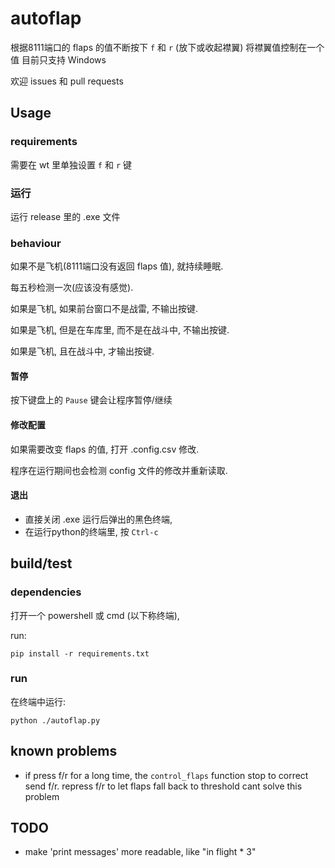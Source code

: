 autoflap
==
根据8111端口的 flaps 的值不断按下 `f` 和 `r` (放下或收起襟翼) 将襟翼值控制在一个值
目前只支持 Windows

欢迎 issues 和 pull requests

## Usage
### requirements
需要在 wt 里单独设置 `f` 和 `r` 键

### 运行
运行 release 里的 .exe 文件

### behaviour
如果不是飞机(8111端口没有返回 flaps 值), 就持续睡眠.

每五秒检测一次(应该没有感觉).

如果是飞机, 如果前台窗口不是战雷, 不输出按键.

如果是飞机, 但是在车库里, 而不是在战斗中, 不输出按键.

如果是飞机, 且在战斗中, 才输出按键.

#### 暂停
按下键盘上的 `Pause` 键会让程序暂停/继续

#### 修改配置
如果需要改变 flaps 的值, 打开 .config.csv 修改. 

程序在运行期间也会检测 config 文件的修改并重新读取.

#### 退出
- 直接关闭 .exe 运行后弹出的黑色终端, 
- 在运行python的终端里, 按 `Ctrl-c`

## build/test
### dependencies
打开一个 powershell 或 cmd (以下称终端),

run:

    pip install -r requirements.txt

### run
在终端中运行:

    python ./autoflap.py

## known problems
- if press f/r for a long time, the `control_flaps` function stop to correct send f/r. repress f/r to let flaps fall back to threshold cant solve this problem

## TODO
- make 'print messages' more readable, like "in flight * 3"
